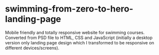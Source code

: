 ﻿# swimming-from-zero-to-hero-landing-page
Mobile friendly and totally responsive website for swimming courses. Converted from PSD file to HTML, CSS and JavaScript (initially a desktop version only landing page design which I transformed to be responsive on different devices/screens). 

